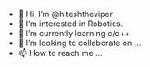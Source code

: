 - 👋 Hi, I’m @hiteshtheviper
- 👀 I’m interested in Robotics. 
- 🌱 I’m currently learning c/c++
- 💞️ I’m looking to collaborate on ...
- 📫 How to reach me ...

<!---
hiteshtheviper/hiteshtheviper is a ✨ special ✨ repository because its `README.md` (this file) appears on your GitHub profile.
You can click the Preview link to take a look at your changes.
--->
